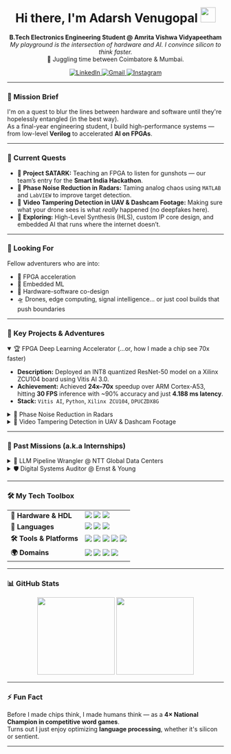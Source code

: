 <h1 align="center">
  Hi there, I'm Adarsh Venugopal <img src="https://media.giphy.com/media/hvRJCLFzcasrR4ia7z/giphy.gif" width="35">
</h1>

<p align="center">
  <strong>B.Tech Electronics Engineering Student @ Amrita Vishwa Vidyapeetham</strong><br>
  <em>My playground is the intersection of hardware and AI. I convince silicon to think faster.</em><br>
  📍 Juggling time between Coimbatore & Mumbai.
</p>

<p align="center">
  <a href="https://www.linkedin.com/in/venuadarsh" target="_blank">
    <img src="https://img.shields.io/badge/LinkedIn-0077B5?style=for-the-badge&logo=linkedin&logoColor=white" alt="LinkedIn">
  </a>
  <a href="mailto:adarsh.venugopal.2@gmail.com" target="_blank">
    <img src="https://img.shields.io/badge/Email-D14836?style=for-the-badge&logo=gmail&logoColor=white" alt="Gmail">
  </a>
  <a href="https://www.instagram.com/sepling_wrogn" target="_blank">
    <img src="https://img.shields.io/badge/Photography-E4405F?style=for-the-badge&logo=instagram&logoColor=white" alt="Instagram">
  </a>
</p>

---

### 🧠 Mission Brief

I'm on a quest to blur the lines between hardware and software until they're hopelessly entangled (in the best way).  
As a final-year engineering student, I build high-performance systems — from low-level **Verilog** to accelerated **AI on FPGAs**.  

---

### 🎯 Current Quests

- 🔭 **Project SATARK:** Teaching an FPGA to listen for gunshots — our team’s entry for the **Smart India Hackathon**.  
- 📡 **Phase Noise Reduction in Radars:** Taming analog chaos using `MATLAB` and `LabVIEW` to improve target detection.  
- 🎥 **Video Tampering Detection in UAV & Dashcam Footage:** Making sure what your drone sees is what *really* happened (no deepfakes here).  
- 🌱 **Exploring:** High-Level Synthesis (HLS), custom IP core design, and embedded AI that runs where the internet doesn’t.

---

### 🤝 Looking For

Fellow adventurers who are into:
- 🔌 FPGA acceleration
- 🧠 Embedded ML
- 🧬 Hardware-software co-design
- 🛸 Drones, edge computing, signal intelligence... or just cool builds that push boundaries

---

### 🚀 Key Projects & Adventures

<details open>
<summary>🏆 FPGA Deep Learning Accelerator (...or, how I made a chip see 70x faster)</summary>
<p>

- **Description:** Deployed an INT8 quantized ResNet-50 model on a Xilinx ZCU104 board using Vitis AI 3.0.  
- **Achievement:** Achieved **24x–70x** speedup over ARM Cortex-A53, hitting **30 FPS** inference with ~90% accuracy and just **4.188 ms latency**.  
- **Stack:** `Vitis AI`, `Python`, `Xilinx ZCU104`, `DPUCZDX8G`

</p>
</details>

<details>
<summary>📡 Phase Noise Reduction in Radars</summary>
<p>

- **Description:** Modeling and reducing phase noise in radar systems using advanced signal processing.  
- **Stack:** `MATLAB`, `LabVIEW`, `RF Simulation`, `DSP`  
- **Goal:** Improve SNR and accuracy for robust object detection in noisy RF conditions.

</p>
</details>

<details>
<summary>🎥 Video Tampering Detection in UAV & Dashcam Footage</summary>
<p>

- **Description:** Detecting frame-level manipulation in dynamic videos (e.g., from drones, dashcams).  
- **Focus:** Frame duplication, pixel injection, motion vector inconsistencies.  
- **Stack:** `Python`, `OpenCV`, `TensorFlow`, `Embedded ML`, `Video Forensics`  
- **Goal:** Bring truth to edge devices, one frame at a time.

</p>
</details>

---

### 💼 Past Missions (a.k.a Internships)

<details>
<summary>🧠 LLM Pipeline Wrangler @ NTT Global Data Centers</summary>
<p>

- **Role:** Built and benchmarked LLM inference pipelines on `AWS EC2` using `SageMaker`.  
- **Impact:** Helped accelerate AI workflows, supported compute validation, and stress-tested cloud infra on a Juniper-based simulation lab.  
- **Stack:** `AWS SageMaker`, `Python`, `LLMs`, `EC2`, `Cloud Infra`

</p>
</details>

<details>
<summary>🛡️ Digital Systems Auditor @ Ernst & Young</summary>
<p>

- **Role:** Evaluated IT systems for security, compliance, and "no funny business."  
- **Impact:** Contributed to live audits for **ISO 27001/27701**, **NIST CSF 2.0**, and **GDPR** compliance.  
- **Stack:** `ISO/NIST`, `Risk Analysis`, `GDPR`, `Governance Frameworks`

</p>
</details>

---

### 🛠️ My Tech Toolbox

<table>
  <tr>
    <td><strong>🧩 Hardware & HDL</strong></td>
    <td>
      <img src="https://img.shields.io/badge/Verilog-1E2C5A?style=for-the-badge&logo=verilog&logoColor=white">
      <img src="https://img.shields.io/badge/SystemVerilog-4169E1?style=for-the-badge">
      <img src="https://img.shields.io/badge/VHDL-8E8D9D?style=for-the-badge">
    </td>
  </tr>
  <tr>
    <td><strong>💬 Languages</strong></td>
    <td>
      <img src="https://img.shields.io/badge/Python-3776AB?style=for-the-badge&logo=python&logoColor=white">
      <img src="https://img.shields.io/badge/C-A8B9CC?style=for-the-badge&logo=c&logoColor=black">
      <img src="https://img.shields.io/badge/MATLAB-0076A8?style=for-the-badge&logo=mathworks&logoColor=white">
    </td>
  </tr>
  <tr>
    <td><strong>🛠️ Tools & Platforms</strong></td>
    <td>
      <img src="https://img.shields.io/badge/Xilinx_Vivado-9D2235?style=for-the-badge">
      <img src="https://img.shields.io/badge/Xilinx_Vitis-9D2235?style=for-the-badge">
      <img src="https://img.shields.io/badge/ModelSim-002D5A?style=for-the-badge">
      <img src="https://img.shields.io/badge/AWS_SageMaker-FF9900?style=for-the-badge&logo=aws&logoColor=black">
      <img src="https://img.shields.io/badge/Keil-002D5A?style=for-the-badge">
    </td>
  </tr>
  <tr>
    <td><strong>🌍 Domains</strong></td>
    <td>
      <img src="https://img.shields.io/badge/FPGA_Acceleration-0078D4?style=for-the-badge">
      <img src="https://img.shields.io/badge/RTL_Design-5A29E4?style=for-the-badge">
      <img src="https://img.shields.io/badge/SoC_Design-00A99D?style=for-the-badge">
      <img src="https://img.shields.io/badge/AI_&_ML-F29F05?style=for-the-badge">
    </td>
  </tr>
</table>

---

### 📊 GitHub Stats

<p align="center">
  <img height="180em" src="https://github-readme-stats.vercel.app/api?username=AVM-27&show_icons=true&theme=tokyonight&include_all_commits=true&count_private=true"/>
  <img height="180em" src="https://github-readme-stats.vercel.app/api/top-langs/?username=AVM-27&layout=compact&langs_count=8&theme=tokyonight"/>
</p>

---

### ⚡ Fun Fact

Before I made chips think, I made humans think — as a **4× National Champion in competitive word games**.  
Turns out I just enjoy optimizing **language processing**, whether it's silicon or sentient.

---
